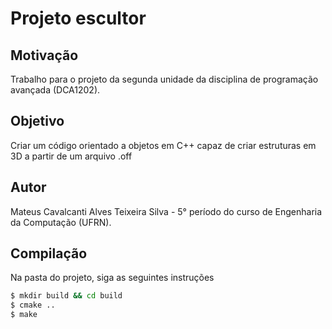 # Projeto escultor

## Motivação
Trabalho para o projeto da segunda unidade da disciplina de programação avançada (DCA1202).

## Objetivo
Criar um código orientado a objetos em C++ capaz de criar estruturas em 3D a partir de um arquivo .off

## Autor
Mateus Cavalcanti Alves Teixeira Silva - 5° período do curso de Engenharia da Computação (UFRN).

## Compilação
Na pasta do projeto, siga as seguintes instruções
```sh
$ mkdir build && cd build
$ cmake ..
$ make
```


